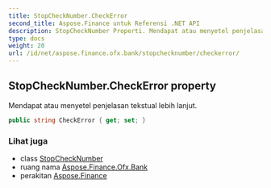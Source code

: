 ```yaml
---
title: StopCheckNumber.CheckError
second_title: Aspose.Finance untuk Referensi .NET API
description: StopCheckNumber Properti. Mendapat atau menyetel penjelasan tekstual lebih lanjut.
type: docs
weight: 20
url: /id/net/aspose.finance.ofx.bank/stopchecknumber/checkerror/
---
```

## StopCheckNumber.CheckError property

Mendapat atau menyetel penjelasan tekstual lebih lanjut.

```csharp
public string CheckError { get; set; }
```

### Lihat juga

* class [StopCheckNumber](../)
* ruang nama [Aspose.Finance.Ofx.Bank](../../stopchecknumber/)
* perakitan [Aspose.Finance](../../../)


